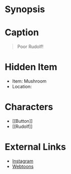 # Synopsis


# Caption
> Poor Rudolf!

# Hidden Item
* Item: Mushroom
* Location: <spoiler></spoiler>

# Characters
* [[Button]]
* [[Rudolf]]

# External Links
* [Instagram](https://www.instagram.com/p/B5yfNbcAoAj/)
* [Webtoons](https://www.webtoons.com/en/challenge/twistwood-tales/21-button-the-good-witch/viewer?title_no=344740&episode_no=24)